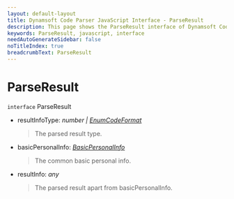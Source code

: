 ```yaml
---
layout: default-layout
title: Dynamsoft Code Parser JavaScript Interface - ParseResult
description: This page shows the ParseResult interface of Dynamsoft Code Parser for JavaScript.
keywords: ParseResult, javascript, interface
needAutoGenerateSidebar: false
noTitleIndex: true
breadcrumbText: ParseResult
---
```


# ParseResult

`interface` ParseResult

* resultInfoType: *number &#124; [EnumCodeFormat](../enum/EnumCodeFormat.md)*

  > The parsed result type.

* basicPersonalInfo: *[BasicPersonalInfo](BasicPersonalInfo.md)*

  > The common basic personal info.

* resultInfo: *any*

  > The parsed result apart from basicPersonalInfo.
